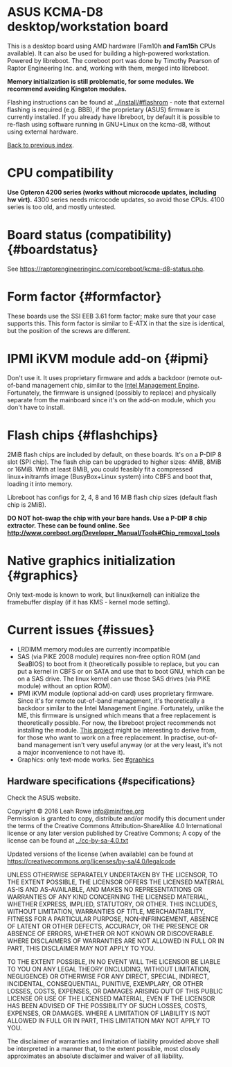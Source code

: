
ASUS KCMA-D8 desktop/workstation board 
======================================

This is a desktop board using AMD hardware (Fam10h **and Fam15h** CPUs
available). It can also be used for building a high-powered workstation.
Powered by libreboot. The coreboot port was done by Timothy Pearson of
Raptor Engineering Inc. and, working with them, merged into libreboot.

**Memory initialization is still problematic, for some modules. We
recommend avoiding Kingston modules.**

Flashing instructions can be found at
[../install/\#flashrom](../install/#flashrom) - note that external
flashing is required (e.g. BBB), if the proprietary (ASUS) firmware is
currently installed. If you already have libreboot, by default it is
possible to re-flash using software running in GNU+Linux on the kcma-d8,
without using external hardware.

[Back to previous index](./).



CPU compatibility
=================

**Use Opteron 4200 series (works without microcode updates, including hw
virt).** 4300 series needs microcode updates, so avoid those CPUs. 4100
series is too old, and mostly untested.



Board status (compatibility) {#boardstatus}
============================

See <https://raptorengineeringinc.com/coreboot/kcma-d8-status.php>.



Form factor {#formfactor}
===========

These boards use the SSI EEB 3.61 form factor; make sure that your case
supports this. This form factor is similar to E-ATX in that the size is
identical, but the position of the screws are different.



IPMI iKVM module add-on {#ipmi}
=======================

Don't use it. It uses proprietary firmware and adds a backdoor (remote
out-of-band management chip, similar to the [Intel Management
Engine](http://libreboot.org/faq/#intelme). Fortunately, the firmware is
unsigned (possibly to replace) and physically separate from the
mainboard since it's on the add-on module, which you don't have to
install.



Flash chips {#flashchips}
===========

2MiB flash chips are included by default, on these boards. It's on a
P-DIP 8 slot (SPI chip). The flash chip can be upgraded to higher sizes:
4MiB, 8MiB or 16MiB. With at least 8MiB, you could feasibly fit a
compressed linux+initramfs image (BusyBox+Linux system) into CBFS and
boot that, loading it into memory.

Libreboot has configs for 2, 4, 8 and 16 MiB flash chip sizes (default
flash chip is 2MiB).

**DO NOT hot-swap the chip with your bare hands. Use a P-DIP 8 chip
extractor. These can be found online. See
<http://www.coreboot.org/Developer_Manual/Tools#Chip_removal_tools>**



Native graphics initialization {#graphics}
==============================

Only text-mode is known to work, but linux(kernel) can initialize the
framebuffer display (if it has KMS - kernel mode setting).



Current issues {#issues}
==============

-   LRDIMM memory modules are currently incompatible
-   SAS (via PIKE 2008 module) requires non-free option ROM (and
    SeaBIOS) to boot from it (theoretically possible to replace, but you
    can put a kernel in CBFS or on SATA and use that to boot GNU, which
    can be on a SAS drive. The linux kernel can use those SAS drives
    (via PIKE module) without an option ROM).
-   IPMI iKVM module (optional add-on card) uses proprietary firmware.
    Since it's for remote out-of-band management, it's theoretically a
    backdoor similar to the Intel Management Engine. Fortunately, unlike
    the ME, this firmware is unsigned which means that a free
    replacement is theoretically possible. For now, the libreboot
    project recommends not installing the module. [This
    project](https://github.com/facebook/openbmc) might be interesting
    to derive from, for those who want to work on a free replacement. In
    practise, out-of-band management isn't very useful anyway (or at
    the very least, it's not a major inconvenience to not have it).
-   Graphics: only text-mode works. See [\#graphics](#graphics)



Hardware specifications {#specifications}
-----------------------

Check the ASUS website.



Copyright © 2016 Leah Rowe <info@minifree.org>\
Permission is granted to copy, distribute and/or modify this document
under the terms of the Creative Commons Attribution-ShareAlike 4.0
International license or any later version published by Creative
Commons; A copy of the license can be found at
[../cc-by-sa-4.0.txt](../cc-by-sa-4.0.txt)

Updated versions of the license (when available) can be found at
<https://creativecommons.org/licenses/by-sa/4.0/legalcode>

UNLESS OTHERWISE SEPARATELY UNDERTAKEN BY THE LICENSOR, TO THE EXTENT
POSSIBLE, THE LICENSOR OFFERS THE LICENSED MATERIAL AS-IS AND
AS-AVAILABLE, AND MAKES NO REPRESENTATIONS OR WARRANTIES OF ANY KIND
CONCERNING THE LICENSED MATERIAL, WHETHER EXPRESS, IMPLIED, STATUTORY,
OR OTHER. THIS INCLUDES, WITHOUT LIMITATION, WARRANTIES OF TITLE,
MERCHANTABILITY, FITNESS FOR A PARTICULAR PURPOSE, NON-INFRINGEMENT,
ABSENCE OF LATENT OR OTHER DEFECTS, ACCURACY, OR THE PRESENCE OR ABSENCE
OF ERRORS, WHETHER OR NOT KNOWN OR DISCOVERABLE. WHERE DISCLAIMERS OF
WARRANTIES ARE NOT ALLOWED IN FULL OR IN PART, THIS DISCLAIMER MAY NOT
APPLY TO YOU.

TO THE EXTENT POSSIBLE, IN NO EVENT WILL THE LICENSOR BE LIABLE TO YOU
ON ANY LEGAL THEORY (INCLUDING, WITHOUT LIMITATION, NEGLIGENCE) OR
OTHERWISE FOR ANY DIRECT, SPECIAL, INDIRECT, INCIDENTAL, CONSEQUENTIAL,
PUNITIVE, EXEMPLARY, OR OTHER LOSSES, COSTS, EXPENSES, OR DAMAGES
ARISING OUT OF THIS PUBLIC LICENSE OR USE OF THE LICENSED MATERIAL, EVEN
IF THE LICENSOR HAS BEEN ADVISED OF THE POSSIBILITY OF SUCH LOSSES,
COSTS, EXPENSES, OR DAMAGES. WHERE A LIMITATION OF LIABILITY IS NOT
ALLOWED IN FULL OR IN PART, THIS LIMITATION MAY NOT APPLY TO YOU.

The disclaimer of warranties and limitation of liability provided above
shall be interpreted in a manner that, to the extent possible, most
closely approximates an absolute disclaimer and waiver of all liability.

